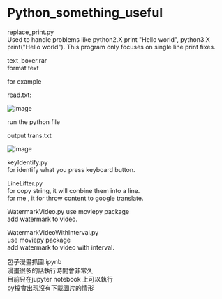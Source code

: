 # Python_something_useful

replace_print.py  
Used to handle problems like python2.X print "Hello world", python3.X print("Hello world").
This program only focuses on single line print fixes.

text_boxer.rar  
format text  

for example  

read.txt:  
  
![image](https://github.com/nuto410/Python_something_useful/assets/95603074/050e79c2-ae20-4694-b47d-19ecfd56b537)
  
run the python file  

output trans.txt  
  
![image](https://github.com/nuto410/Python_something_useful/assets/95603074/ac260b06-bced-4d07-82f3-b59b2d935a76)


keyIdentify.py  
for identify what you press keyboard button.  
  
LineLifter.py  
for copy string, it will conbine them into a line.  
for me , it for throw content to google translate.  
  
WatermarkVideo.py
use moviepy package  
add watermark to video.  
  
WatermarkVideoWithInterval.py  
use moviepy package  
add watermark to video with interval.  

包子漫畫抓圖.ipynb  
漫畫很多的話執行時間會非常久  
目前只在jupyter notebook 上可以執行  
py檔會出現沒有下載圖片的情形  
  


